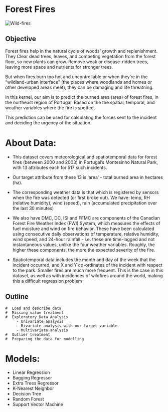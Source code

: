 # Forest Fires

![Wild-fires](https://user-images.githubusercontent.com/64386278/91287946-03111b80-e7ae-11ea-8ce6-736a38ea68b9.jpg)

 
  ## Objective
 
Forest fires help in the natural cycle of woods' growth and replenishment. They Clear dead trees, leaves, and competing vegetation from the forest floor, so new plants can grow. Remove weak or disease-ridden trees, leaving more space and nutrients for stronger trees.

But when fires burn too hot and uncontrollable or when they’re in the “wildland-urban interface” (the places where woodlands and homes or other developed areas meet), they can be damaging and life threatning.

In this kernel, our aim is to predict the burned area (area) of forest fires, in the northeast region of Portugal. Based on the the spatial, temporal, and weather variables where the fire is spotted.

This prediction can be used for calculating the forces sent to the incident and deciding the urgency of the situation.
 
 # About Data:
 
 * This dataset covers meteorological and spatiotemporal data for forest fires (between 2000 and 2003) in Portugal’s Montesinho Natural Park, with 13 attributes each for 517 such incidents. 
 
 * Our target attribute from these 13 is ‘area’ - total burned area in hectares (ha). 
 
 * The corresponding weather data is that which is registered by sensors when the fire was detected (or first broke out). We have: temp, RH (relative humidity), wind (speed), rain (accumulated precipitation over the last 30 minutes)
  
  * We also have DMC, DC, ISI and FFMC are components of the Canadian Forest Fire Weather Index (FWI) System, which measures the effects of fuel moisture and wind on fire behavior. These have been calculated using consecutive daily observations of temperature, relative humidity, wind speed, and 24-hour rainfall - i.e. these are time-lagged and not instantaneous values, unlike the four weather variables. Roughly, the higher these components, the more the expected severity of the fire.
  
* Spatiotemporal data includes the month and day of the week that the incident occurred, and X and Y co-ordinates of the incident with respect to the park. Smaller fires are much more frequent. This is the case in this dataset, as well as with incidences of wildfires around the world, making this a difficult regression problem

## Outline
    #  Load and describe data  
    #  Missing value treatment  
    #  Exploratory Data Analysis  
         - Univariate analysis  
         - Bivariate analysis with our target variable             
         - Multivariate analysis  
    #  Outlier treatment  
    #  Preparing the data for modelling  
    
 # Models:
  * Linear Regression
  * Bagging Regressor
  * Extra Trees Regressor
  * K-Nearest Neighbor
  * Decision Tree
  * Random Forest
  * Support Vector Machine

